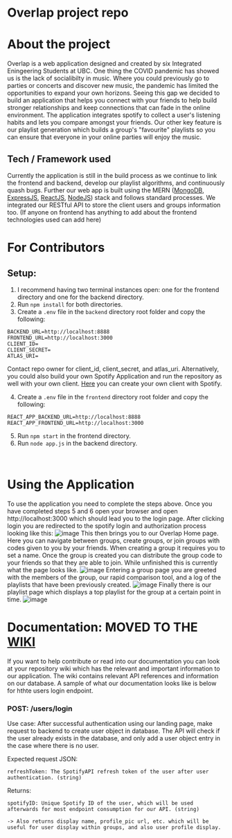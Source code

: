 # Overlap project repo

# About the project
Overlap is a web application designed and created by six Integrated Eningeering Students at UBC. One thing the COVID pandemic has showed us is the lack of socialibilty in music. Where you could previously go to parties or concerts and discover new music, the pandemic has limited the opportunities to expand your own horizons. Seeing this gap we decided to build an application that helps you connect with your friends to help build stronger relationships and keep connections that can fade in the online environment. The application integrates spotify to collect a user's listening habits and lets you compare amongst your friends. Our other key feature is our playlist generation which builds a group's "favourite" playlists so you can ensure that everyone in your online parties will enjoy the music. 
## Tech / Framework used
Currently the application is still in the build process as we continue to link the frontend and backend, develop our playlist algorithms, and continuously quash bugs. Further our web app is built using the MERN ([MongoDB](https://www.mongodb.com), [ExpressJS](https://expressjs.com), [ReactJS](https://reactjs.org), [NodeJS](https://nodejs.org/en/)) stack and follows standard processes. We integrated our RESTful API to store the client users and groups information too. (If anyone on frontend has anything to add about the frontend technologies used can add here)

# For Contributors
## Setup:
1. I recommend having two terminal instances open: one for the frontend directory and one for the backend directory.
2. Run `npm install` for both directories.
3. Create a `.env` file in the `backend` directory root folder and copy the following:
```
BACKEND_URL=http://localhost:8888
FRONTEND_URL=http://localhost:3000
CLIENT_ID=
CLIENT_SECRET=
ATLAS_URI=
```
Contact repo owner for client_id, client_secret, and atlas_uri. Alternatively, you could also build your own Spotify Application and run the repository as well with your own client. [Here](https://developer.spotify.com/dashboard/applications) you can create your own client with Spotify.

4. Create a `.env` file in the `frontend` directory root folder and copy the following:
```
REACT_APP_BACKEND_URL=http://localhost:8888
REACT_APP_FRONTEND_URL=http://localhost:3000
```
5. Run `npm start` in the frontend directory.
6. Run `node app.js` in the backend directory.  
<br/>

# Using the Application
To use the application you need to complete the steps above. Once you have completed steps 5 and 6 open your browser and open http://localhost:3000 which should lead you to the login page. After clicking login you are redirected to the spotify login and authorization process looking like this:
![image](https://user-images.githubusercontent.com/51245035/109400671-f796dc80-7917-11eb-9f46-1189a9baf4ea.png)
This then brings you to our Overlap Home page. Here you can navigate between groups, create groups, or join groups with codes given to you by your friends. When creating a group it requires you to set a name. Once the group is created you can distribute the group code to your friends so that they are able to join. While unfinished this is currently what the page looks like.
![image](https://user-images.githubusercontent.com/51245035/109400726-417fc280-7918-11eb-8dd2-f30f3f4f4382.png)
Entering a group page you are greeted with the members of the group, our rapid comparison tool, and a log of the playlists that have been previously created.
![image](https://user-images.githubusercontent.com/51245035/109400777-a0ddd280-7918-11eb-90e4-d43afe4a03ce.png)
Finally there is our playlist page which displays a top playlist for the group at a certain point in time.
![image](https://user-images.githubusercontent.com/51245035/109400793-b94ded00-7918-11eb-9e19-56790b6617d2.png)

# Documentation: MOVED TO THE [WIKI](https://github.com/IGEN330-Overlap/Overlap/wiki)
If you want to help contribute or read into our documentation you can look at your repository wiki which has the relevant and important information to our application.
The wiki contains relevant API references and information on our database. 
A sample of what our documentation looks like is below for hthte users login endpoint.
### POST: /users/login
Use case:
After successful authentication using our landing page, make request to backend to create user object in database. The API will check if the user already exists in the database, and only add a user object entry in the case where there is no user.

Expected request JSON:
```
refreshToken: The SpotifyAPI refresh token of the user after user authentication. (string)
```
Returns:
```
spotifyID: Unique Spotify ID of the user, which will be used afterwards for most endpoint consumption for our API. (string)

-> Also returns display name, profile_pic url, etc. which will be useful for user display within groups, and also user profile display.
```
